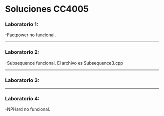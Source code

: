 # Soluciones CC4005

### Laboratorio 1:
-Factpower no funcional.

---

### Laboratorio 2:
-Subsequence funcional. El archivo es Subsequence3.cpp

---

### Laboratorio 3:

---
### Laboratorio 4:
-NPHard no funcional.